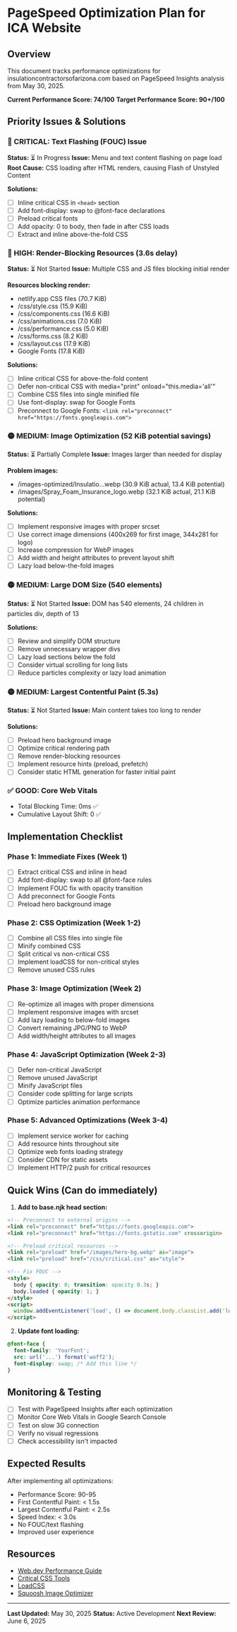 # PageSpeed Optimization Plan for ICA Website

## Overview
This document tracks performance optimizations for insulationcontractorsofarizona.com based on PageSpeed Insights analysis from May 30, 2025.

**Current Performance Score: 74/100**
**Target Performance Score: 90+/100**

## Priority Issues & Solutions

### 🔴 CRITICAL: Text Flashing (FOUC) Issue
**Status:** ⏳ In Progress
**Issue:** Menu and text content flashing on page load
**Root Cause:** CSS loading after HTML renders, causing Flash of Unstyled Content

**Solutions:**
- [ ] Inline critical CSS in `<head>` section
- [ ] Add font-display: swap to @font-face declarations
- [ ] Preload critical fonts
- [ ] Add opacity: 0 to body, then fade in after CSS loads
- [ ] Extract and inline above-the-fold CSS

### 🔴 HIGH: Render-Blocking Resources (3.6s delay)
**Status:** ⏳ Not Started
**Issue:** Multiple CSS and JS files blocking initial render

**Resources blocking render:**
- netlify.app CSS files (70.7 KiB)
- /css/style.css (15.9 KiB)
- /css/components.css (16.6 KiB)
- /css/animations.css (7.0 KiB)
- /css/performance.css (5.0 KiB)
- /css/forms.css (8.2 KiB)
- /css/layout.css (17.9 KiB)
- Google Fonts (17.8 KiB)

**Solutions:**
- [ ] Inline critical CSS for above-the-fold content
- [ ] Defer non-critical CSS with media="print" onload="this.media='all'"
- [ ] Combine CSS files into single minified file
- [ ] Use font-display: swap for Google Fonts
- [ ] Preconnect to Google Fonts: `<link rel="preconnect" href="https://fonts.googleapis.com">`

### 🟡 MEDIUM: Image Optimization (52 KiB potential savings)
**Status:** ⏳ Partially Complete
**Issue:** Images larger than needed for display

**Problem images:**
- /images-optimized/Insulatio...webp (30.9 KiB actual, 13.4 KiB potential)
- /images/Spray_Foam_Insurance_logo.webp (32.1 KiB actual, 21.1 KiB potential)

**Solutions:**
- [ ] Implement responsive images with proper srcset
- [ ] Use correct image dimensions (400x269 for first image, 344x281 for logo)
- [ ] Increase compression for WebP images
- [ ] Add width and height attributes to prevent layout shift
- [ ] Lazy load below-the-fold images

### 🟡 MEDIUM: Large DOM Size (540 elements)
**Status:** ⏳ Not Started
**Issue:** DOM has 540 elements, 24 children in particles div, depth of 13

**Solutions:**
- [ ] Review and simplify DOM structure
- [ ] Remove unnecessary wrapper divs
- [ ] Lazy load sections below the fold
- [ ] Consider virtual scrolling for long lists
- [ ] Reduce particles complexity or lazy load animation

### 🟡 MEDIUM: Largest Contentful Paint (5.3s)
**Status:** ⏳ Not Started
**Issue:** Main content takes too long to render

**Solutions:**
- [ ] Preload hero background image
- [ ] Optimize critical rendering path
- [ ] Remove render-blocking resources
- [ ] Implement resource hints (preload, prefetch)
- [ ] Consider static HTML generation for faster initial paint

### ✅ GOOD: Core Web Vitals
- Total Blocking Time: 0ms ✅
- Cumulative Layout Shift: 0 ✅

## Implementation Checklist

### Phase 1: Immediate Fixes (Week 1)
- [ ] Extract critical CSS and inline in head
- [ ] Add font-display: swap to all @font-face rules
- [ ] Implement FOUC fix with opacity transition
- [ ] Add preconnect for Google Fonts
- [ ] Preload hero background image

### Phase 2: CSS Optimization (Week 1-2)
- [ ] Combine all CSS files into single file
- [ ] Minify combined CSS
- [ ] Split critical vs non-critical CSS
- [ ] Implement loadCSS for non-critical styles
- [ ] Remove unused CSS rules

### Phase 3: Image Optimization (Week 2)
- [ ] Re-optimize all images with proper dimensions
- [ ] Implement responsive images with srcset
- [ ] Add lazy loading to below-fold images
- [ ] Convert remaining JPG/PNG to WebP
- [ ] Add width/height attributes to all images

### Phase 4: JavaScript Optimization (Week 2-3)
- [ ] Defer non-critical JavaScript
- [ ] Remove unused JavaScript
- [ ] Minify JavaScript files
- [ ] Consider code splitting for large scripts
- [ ] Optimize particles animation performance

### Phase 5: Advanced Optimizations (Week 3-4)
- [ ] Implement service worker for caching
- [ ] Add resource hints throughout site
- [ ] Optimize web fonts loading strategy
- [ ] Consider CDN for static assets
- [ ] Implement HTTP/2 push for critical resources

## Quick Wins (Can do immediately)

1. **Add to base.njk head section:**
```html
<!-- Preconnect to external origins -->
<link rel="preconnect" href="https://fonts.googleapis.com">
<link rel="preconnect" href="https://fonts.gstatic.com" crossorigin>

<!-- Preload critical resources -->
<link rel="preload" href="/images/hero-bg.webp" as="image">
<link rel="preload" href="/css/critical.css" as="style">

<!-- Fix FOUC -->
<style>
  body { opacity: 0; transition: opacity 0.3s; }
  body.loaded { opacity: 1; }
</style>
<script>
  window.addEventListener('load', () => document.body.classList.add('loaded'));
</script>
```

2. **Update font loading:**
```css
@font-face {
  font-family: 'YourFont';
  src: url('...') format('woff2');
  font-display: swap; /* Add this line */
}
```

## Monitoring & Testing

- [ ] Test with PageSpeed Insights after each optimization
- [ ] Monitor Core Web Vitals in Google Search Console
- [ ] Test on slow 3G connection
- [ ] Verify no visual regressions
- [ ] Check accessibility isn't impacted

## Expected Results

After implementing all optimizations:
- Performance Score: 90-95
- First Contentful Paint: < 1.5s
- Largest Contentful Paint: < 2.5s
- Speed Index: < 3.0s
- No FOUC/text flashing
- Improved user experience

## Resources

- [Web.dev Performance Guide](https://web.dev/performance/)
- [Critical CSS Tools](https://github.com/addyosmani/critical)
- [LoadCSS](https://github.com/filamentgroup/loadCSS)
- [Squoosh Image Optimizer](https://squoosh.app/)

---

**Last Updated:** May 30, 2025
**Status:** Active Development
**Next Review:** June 6, 2025